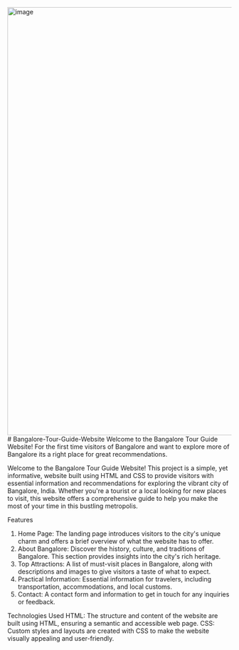 <img width="960" alt="image" src="https://github.com/DheerajReddyB/Bangalore-Tour-Guide-Website/assets/145667578/1b1922b8-13b0-432d-928f-41cd4a996466"># Bangalore-Tour-Guide-Website
Welcome to the Bangalore Tour Guide Website! For the first time visitors of Bangalore and want to explore more of Bangalore its a right place for great recommendations.

Welcome to the Bangalore Tour Guide Website! This project is a simple, yet informative, website built using HTML and CSS to provide visitors with essential information and recommendations for exploring the vibrant city of Bangalore, India. Whether you're a tourist or a local looking for new places to visit, this website offers a comprehensive guide to help you make the most of your time in this bustling metropolis.

Features
1. Home Page: The landing page introduces visitors to the city's unique charm and offers a brief overview of what the website has to offer.
2. About Bangalore: Discover the history, culture, and traditions of Bangalore. This section provides insights into the city's rich heritage.
3. Top Attractions: A list of must-visit places in Bangalore, along with descriptions and images to give visitors a taste of what to expect.
4. Practical Information: Essential information for travelers, including transportation, accommodations, and local customs.
5. Contact: A contact form and information to get in touch for any inquiries or feedback.

Technologies Used
HTML: The structure and content of the website are built using HTML, ensuring a semantic and accessible web page.
CSS: Custom styles and layouts are created with CSS to make the website visually appealing and user-friendly.
